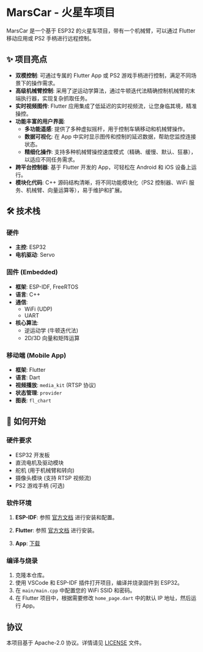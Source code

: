 # MarsCar - 火星车项目

MarsCar 是一个基于 ESP32 的火星车项目，带有一个机械臂，可以通过 Flutter 移动应用或 PS2 手柄进行远程控制。

## ✨ 项目亮点

  * **双模控制**: 可通过专属的 Flutter App 或 PS2 游戏手柄进行控制，满足不同场景下的操作需求。
  * **高级机械臂控制**: 采用了逆运动学算法，通过牛顿迭代法精确控制机械臂的末端执行器，实现复杂抓取任务。
  * **实时视频图传**: Flutter 应用集成了低延迟的实时视频流，让您身临其境，精准操控。
  * **功能丰富的用户界面**:
      * **多功能遥感**: 提供了多种虚拟摇杆，用于控制车辆移动和机械臂操作。
      * **数据可视化**: 在 App 中实时显示图传和控制的延迟数据，帮助您监控连接状态。
      * **精细化操作**: 支持多种机械臂操控速度模式（精确、缓慢、默认、狂暴），以适应不同任务需求。
  * **跨平台控制器**: 基于 Flutter 开发的 App，可轻松在 Android 和 iOS 设备上运行。
  * **模块化代码**: C++ 源码结构清晰，将不同功能模块化（PS2 控制器、WiFi 服务、机械臂、向量运算等），易于维护和扩展。

## 🛠️ 技术栈

### **硬件**

  * **主控**: ESP32
  * **电机驱动**: Servo

### **固件 (Embedded)**

  * **框架**: ESP-IDF, FreeRTOS
  * **语言**: C++
  * **通信**:
      * WiFi (UDP)
      * UART
  * **核心算法**:
      * 逆运动学 (牛顿迭代法)
      * 2D/3D 向量和矩阵运算

### **移动端 (Mobile App)**

  * **框架**: Flutter
  * **语言**: Dart
  * **视频播放**: `media_kit` (RTSP 协议)
  * **状态管理**: `provider`
  * **图表**: `fl_chart`
## 🚀 如何开始

### **硬件要求**

  * ESP32 开发板
  * 直流电机及驱动模块
  * 舵机 (用于机械臂和转向)
  * 摄像头模块 (支持 RTSP 视频流)
  * PS2 游戏手柄 (可选)

### **软件环境**

1.  **ESP-IDF**: 参照 [官方文档](https://docs.espressif.com/projects/esp-idf/en/latest/esp32/get-started/) 进行安装和配置。
2.  **Flutter**: 参照 [官方文档](https://flutter.dev/docs/get-started/install) 进行安装。

3.  **App**: [下载](https://cloud.meowdream.cn/)
### **编译与烧录**

1.  克隆本仓库。
2.  使用 VSCode 和 ESP-IDF 插件打开项目，编译并烧录固件到 ESP32。
3.  在 `main/main.cpp` 中配置您的 WiFi SSID 和密码。
4.  在 Flutter 项目中，根据需要修改 `home_page.dart` 中的默认 IP 地址，然后运行 App。

## 协议

本项目基于 Apache-2.0 协议。详情请见 [LICENSE](https://www.google.com/search?q=rain-kotsuzui/marscar/MarsCar-979f33becefb45504f5706dfb15daa39fc480306/managed_components/espressif__servo/license.txt) 文件。
